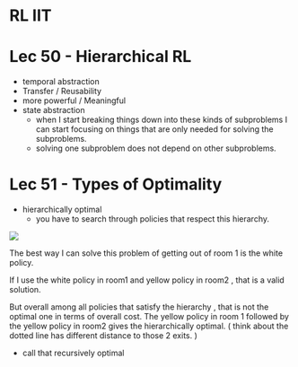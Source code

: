 
# RL IIT

# Lec 50 - Hierarchical RL

 - temporal abstraction 
 - Transfer / Reusability
 - more powerful / Meaningful
 - state abstraction 
    - when I start breaking things down into these kinds of subproblems I can start focusing on things that are only needed for solving the subproblems.
    - solving one subproblem does not depend on other subproblems. 

# Lec 51 - Types of Optimality

 - hierarchically optimal
    - you have to search through policies that respect this hierarchy. 

![](https://raw.githubusercontent.com/mebusy/notes/master/imgs/iit_rl_51_types_of_optimality_room.png)


The best way I can solve this problem of getting out of room 1 is the white policy. 

If I use the white policy in room1 and yellow policy in room2 , that is a valid solution. 

But overall among all policies that satisfy the hierarchy , that is not the optimal one in terms of overall cost.  The yellow policy in room 1 followed by the yellow policy in room2 gives the hierarchically optimal.  ( think about the dotted line has different distance to those 2 exits.  )

 - call that recursively optimal


